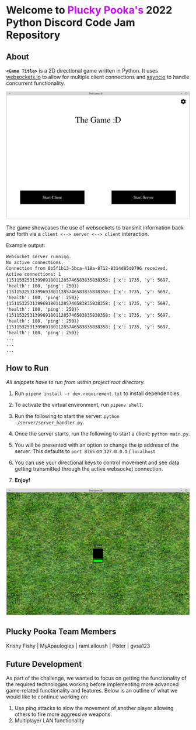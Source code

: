 # Welcome to <span style=color:#ca03fc>Plucky Pooka's</span> 2022 Python Discord Code Jam Repository

## About
**`<Game Title>`** is a 2D directional game written in Python. It uses [websockets.io](https://websockets.readthedocs.io/en/stable/) to allow for multiple client connections and [asyncio](https://docs.python.org/3/library/asyncio.html) to handle concurrent functionality.

![](./client/assets/Screenshot_Game_Menu.png)

The game showcases the use of websockets to transmit information back and forth via a `client <--> server <--> client` interaction.

Example output:
```
Websocket server running.
No active connections.
Connection from 0b5f1b13-5bca-418a-8712-8314d85d0796 received.
Active connections: 1
{15115325313996918011285746583835838358: {'x': 1735, 'y': 5697, 'health': 100, 'ping': 250}}
{15115325313996918011285746583835838358: {'x': 1735, 'y': 5697, 'health': 100, 'ping': 250}}
{15115325313996918011285746583835838358: {'x': 1735, 'y': 5697, 'health': 100, 'ping': 250}}
{15115325313996918011285746583835838358: {'x': 1735, 'y': 5697, 'health': 100, 'ping': 250}}
{15115325313996918011285746583835838358: {'x': 1735, 'y': 5697, 'health': 100, 'ping': 250}}
...
...
...
```

## How to Run
*All snippets have to run from within project root directory.*

1. Run `pipenv install -r dev.requirement.txt` to install dependencies.

2. To activate the virtual environment, run ```pipenv shell```.

3. Run the following to start the server: ```python ./server/server_handler.py```.

4. Once the server starts, run the following to start a client: ```python main.py```.

5. You will be presented with an option to change the ip address of the server. This defaults to `port 8765` on `127.0.0.1` / `localhost`

6. You can use your directional keys to control movement and see data getting transmitted through the active websocket connection.

7. **Enjoy!**

![](./client/assets/Screenshot_Game_Play.png)

## Plucky Pooka Team Members
Krishy Fishy | MyApaulogies | rami.alloush | Pixler | gvsa123

## Future Development
As part of the challenge, we wanted to focus on getting the functionality of the required technologies working before implementing more advanced game-related functionality and features. Below is an outline of what we would like to continue working on:
1. Use ping attacks to slow the movement of another player allowing others to fire more aggressive weapons.
2. Multiplayer LAN functionality
